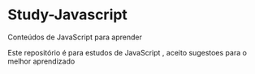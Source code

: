 # Study-Javascript
Conteúdos de JavaScript para aprender 

Este repositório é para estudos de JavaScript , aceito sugestoes para o melhor aprendizado
